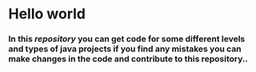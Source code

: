 <h1>Hello world</h1>

<h3>In this <i>repository</i> you can get code for some different levels and types of java projects if you find 
any mistakes you can make changes in the code and contribute to this repository..</h3>
